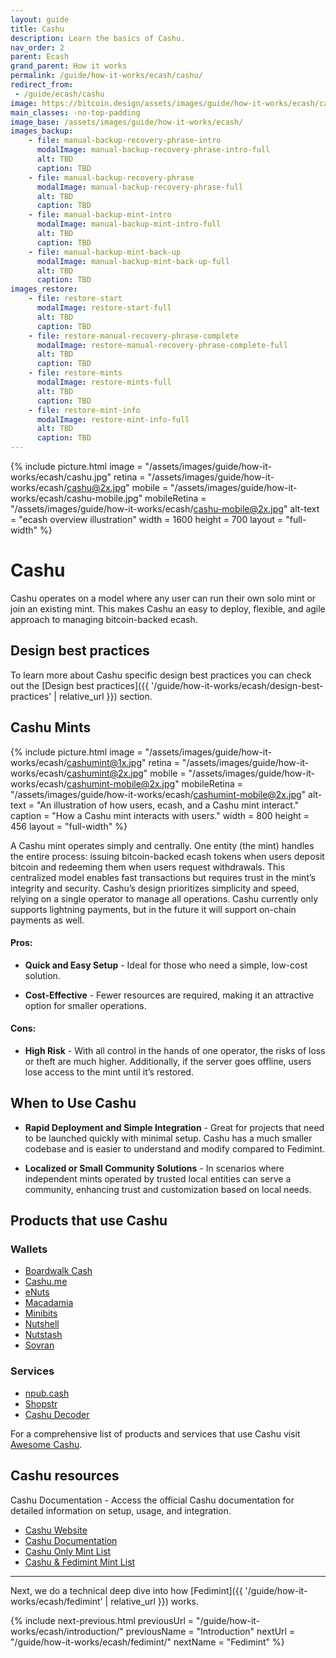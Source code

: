 ```yaml
---
layout: guide
title: Cashu
description: Learn the basics of Cashu.
nav_order: 2
parent: Ecash
grand_parent: How it works
permalink: /guide/how-it-works/ecash/cashu/
redirect_from:
 - /guide/ecash/cashu
image: https://bitcoin.design/assets/images/guide/how-it-works/ecash/cashu.jpg
main_classes: -no-top-padding
image_base: /assets/images/guide/how-it-works/ecash/
images_backup:
    - file: manual-backup-recovery-phrase-intro
      modalImage: manual-backup-recovery-phrase-intro-full
      alt: TBD
      caption: TBD
    - file: manual-backup-recovery-phrase
      modalImage: manual-backup-recovery-phrase-full
      alt: TBD
      caption: TBD
    - file: manual-backup-mint-intro
      modalImage: manual-backup-mint-intro-full
      alt: TBD
      caption: TBD
    - file: manual-backup-mint-back-up
      modalImage: manual-backup-mint-back-up-full
      alt: TBD
      caption: TBD
images_restore:
    - file: restore-start
      modalImage: restore-start-full
      alt: TBD
      caption: TBD
    - file: restore-manual-recovery-phrase-complete
      modalImage: restore-manual-recovery-phrase-complete-full
      alt: TBD
      caption: TBD
    - file: restore-mints
      modalImage: restore-mints-full
      alt: TBD
      caption: TBD
    - file: restore-mint-info
      modalImage: restore-mint-info-full
      alt: TBD
      caption: TBD
---
```


<!--

Editor's notes

Explains generally how Cashu works.

Illustration sources

-->

{% include picture.html
   image = "/assets/images/guide/how-it-works/ecash/cashu.jpg"
   retina = "/assets/images/guide/how-it-works/ecash/cashu@2x.jpg"
   mobile = "/assets/images/guide/how-it-works/ecash/cashu-mobile.jpg"
   mobileRetina = "/assets/images/guide/how-it-works/ecash/cashu-mobile@2x.jpg"
   alt-text = "ecash overview illustration"
   width = 1600
   height = 700
   layout = "full-width"
%}

# Cashu
Cashu operates on a model where any user can run their own solo mint or join an existing mint. This makes Cashu an easy to deploy, flexible, and agile approach to managing bitcoin-backed ecash.

## Design best practices
To learn more about Cashu specific design best practices you can check out the [Design best practices]({{ '/guide/how-it-works/ecash/design-best-practices' | relative_url }}) section.

## Cashu Mints

{% include picture.html
   image = "/assets/images/guide/how-it-works/ecash/cashumint@1x.jpg"
   retina = "/assets/images/guide/how-it-works/ecash/cashumint@2x.jpg"
   mobile = "/assets/images/guide/how-it-works/ecash/cashumint-mobile@2x.jpg"
   mobileRetina = "/assets/images/guide/how-it-works/ecash/cashumint-mobile@2x.jpg"
   alt-text = "An illustration of how users, ecash, and a Cashu mint interact."
   caption = "How a Cashu mint interacts with users."
   width = 800
   height = 456
   layout = "full-width"
%}

A Cashu mint operates simply and centrally. One entity (the mint) handles the entire process: issuing bitcoin-backed ecash tokens when users deposit bitcoin and redeeming them when users request withdrawals. This centralized model enables fast transactions but requires trust in the mint’s integrity and security. Cashu’s design prioritizes simplicity and speed, relying on a single operator to manage all operations. Cashu currently only supports lightning payments, but in the future it will support on-chain payments as well.

#### Pros:

* **Quick and Easy Setup** - Ideal for those who need a simple, low-cost solution.

* **Cost-Effective** - Fewer resources are required, making it an attractive option for smaller operations.

#### Cons:

* **High Risk** - With all control in the hands of one operator, the risks of loss or theft are much higher. Additionally, if the server goes offline, users lose access to the mint until it’s restored.

## When to Use Cashu

* **Rapid Deployment and Simple Integration** - Great for projects that need to be launched quickly with minimal setup. Cashu has a much smaller codebase and is easier to understand and modify compared to Fedimint.

* **Localized or Small Community Solutions** - In scenarios where independent mints operated by trusted local entities can serve a community, enhancing trust and customization based on local needs.

## Products that use Cashu

### Wallets
- [Boardwalk Cash](https://boardwalkcash.com/)
- [Cashu.me](https://wallet.cashu.me/)
- [eNuts](https://www.enuts.cash/)
- [Macadamia](https://macadamia.cash/)
- [Minibits](https://www.minibits.cash/)
- [Nutshell](https://github.com/cashubtc/nutshell)
- [Nutstash](https://nutstash.app/)
- [Sovran](https://sovranbitcoin.com/)

### Services
- [npub.cash](https://npub.cash/)
- [Shopstr](https://shopstr.store/)
- [Cashu Decoder](https://nostrapps.github.io/cashu/)

For a comprehensive list of products and services that use Cashu visit [Awesome Cashu](https://github.com/cashubtc/awesome-cashu).

## Cashu resources
Cashu Documentation - Access the official Cashu documentation for detailed information on setup, usage, and integration.
- [Cashu Website](https://cashu.space/)
- [Cashu Documentation](https://docs.cashu.space/)
- [Cashu Only Mint List](https://cashumints.space/)
- [Cashu & Fedimint Mint List](https://bitcoinmints.com)

---

Next, we do a technical deep dive into how [Fedimint]({{ '/guide/how-it-works/ecash/fedimint' | relative_url }}) works.

{% include next-previous.html
   previousUrl = "/guide/how-it-works/ecash/introduction/"
   previousName = "Introduction"
   nextUrl = "/guide/how-it-works/ecash/fedimint/"
   nextName = "Fedimint"
%}